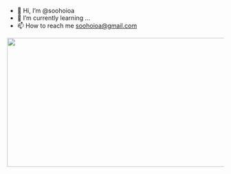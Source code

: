 - 👋 Hi, I’m @soohoioa
- 🌱 I’m currently learning ...
- 📫 How to reach me soohoioa@gmail.com

<!---
soohoioa/soohoioa is a ✨ special ✨ repository because its `README.md` (this file) appears on your GitHub profile.
You can click the Preview link to take a look at your changes.
--->

<!---
<a href="https://github.com/devxb/gitanimals">
  <img src="https://render.gitanimals.org/lines/soohoioa?pet-id=1" width="1000" height="120"/>
</a>
--->

<a href="https://www.gitanimals.org/en_US?utm_medium=image&utm_source=soohoioa&utm_content=line">
  <img
    src="https://render.gitanimals.org/lines/soohoioa?pet-id=708588321622483826"
    width="600"
    height="300"
  />
</a>
  
  
